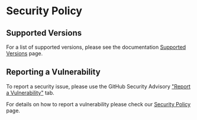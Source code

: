 # Security Policy

## Supported Versions

For a list of supported versions, please see the documentation [Supported Versions](https://docs.suitecrm.com/community/supported-versions/) page.

## Reporting a Vulnerability

To report a security issue, please use the GitHub Security Advisory ["Report a Vulnerability"](https://github.com/salesagility/SuiteCRM-Core/security/advisories/new) tab.

For details on how to report a vulnerability please check our [Security Policy](https://docs.suitecrm.com/community/security-policy/) page. 
